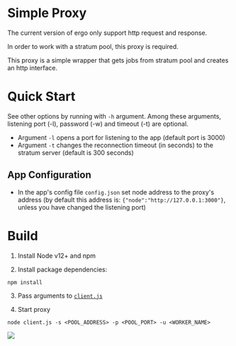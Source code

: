 # Simple Proxy

The current version of ergo only support http request and response.

In order to work with a stratum pool, this proxy is required.

This proxy is a simple wrapper that gets jobs from stratum pool
and creates an http interface.


# Quick Start

See other options by running with `-h` argument. Among these arguments, listening port (-l), password (-w) and timeout (-t) are optional.

- Argument `-l` opens a port for listening to the app (default port is 3000)
- Argument `-t` changes the reconnection timeout (in seconds) to the stratum server (default is 300 seconds)

## App Configuration

- In the app's config file `config.json` set node address to the proxy's address
 (by default this address is: ```{"node":"http://127.0.0.1:3000"}```, unless you have changed the listening port)


# Build

1. Install Node v12+ and npm

2. Install package dependencies:

```
npm install
```
3. Pass arguments to [`client.js`](https://github.com/mhssamadani/ErgoStratumProxy/blob/main/client.js)

4. Start proxy
```
node client.js -s <POOL_ADDRESS> -p <POOL_PORT> -u <WORKER_NAME>
```
![](https://raw.githubusercontent.com/mhssamadani/ErgoStratumProxy/main/img/start.png)

